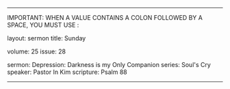 ---

IMPORTANT: WHEN A VALUE CONTAINS A COLON FOLLOWED BY A SPACE, YOU MUST USE &#58;

layout: sermon
title: Sunday

volume: 25
issue: 28

sermon: Depression&#58; Darkness is my Only Companion
series: Soul's Cry 
speaker: Pastor In Kim
scripture: Psalm 88

---